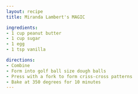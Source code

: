 ```yaml
---
layout: recipe
title: Miranda Lambert's MAGIC

ingredients:
- 1 cup peanut butter
- 1 cup sugar
- 1 egg
- 1 tsp vanilla

directions:
- Combine
- Form into golf ball size dough balls
- Press with a fork to form criss-cross patterns
- Bake at 350 degrees for 10 minutes
---
```

